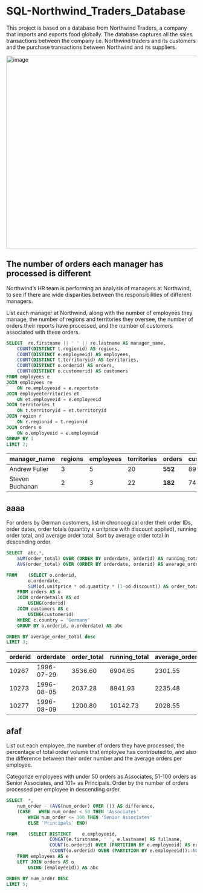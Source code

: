 # SQL-Northwind_Traders_Database

This project is based on a database from Northwind Traders, a company that imports and exports food globally. The database captures all the sales transactions between the company i.e. Northwind traders and its customers and the purchase transactions between Northwind and its suppliers.

<img width="510" alt="image" src="https://github.com/kk-chaiyapuk/SQL-Northwind_Traders_Database/assets/82194433/581f2af1-df64-4b75-87b6-7bb1d2b9b199">

## The number of orders each manager has processed is different

Northwind’s HR team is performing an analysis of managers at Northwind, to see if there are wide disparities between the responsibilities of different managers.

List each manager at Northwind, along with the number of employees they manage, the number of regions and territories they oversee, the number of orders their reports have processed, and the number of customers associated with these orders.

```sql
SELECT	re.firstname || ' ' || re.lastname AS manager_name,
	COUNT(DISTINCT t.regionid) AS regions,
	COUNT(DISTINCT e.employeeid) AS employees,
	COUNT(DISTINCT t.territoryid) AS territories,
	COUNT(DISTINCT o.orderid) AS orders,
	COUNT(DISTINCT o.customerid) AS customers
FROM employees e
JOIN employees re
	ON re.employeeid = e.reportsto
JOIN employeeterritories et
	ON et.employeeid = e.employeeid
JOIN territories t
	ON t.territoryid = et.territoryid
JOIN region r
	ON r.regionid = t.regionid
JOIN orders o
	ON o.employeeid = e.employeeid
GROUP BY 1
LIMIT 2;
```

manager_name  | regions | employees | territories | orders | customers
------------- | ------------- | ------------- | ------------- | ------------- | -------------
Andrew Fuller | 3 | 5 | 20 | **552** | 89
Steven Buchanan | 2 | 3 | 22 | **182** | 74

## aaaa

For orders by German customers, list in chronoogical order their order IDs, order dates, order totals (quantity x unitprice with discount applied), running order total, and average order total. Sort by average order total in descending order.

```sql
SELECT	abc.*,
	SUM(order_total) OVER (ORDER BY orderdate, orderid) AS running_total,
	AVG(order_total) OVER (ORDER BY orderdate, orderid) AS average_order_total

FROM	(SELECT	o.orderid,
		o.orderdate,
		SUM(od.unitprice * od.quantity * (1-od.discount)) AS order_total
	FROM orders AS o
	JOIN orderdetails AS od
		USING(orderid)
	JOIN customers AS c
		USING(customerid)
	WHERE c.country = 'Germany'
	GROUP BY o.orderid, o.orderdate) AS abc

ORDER BY average_order_total desc
LIMIT 3;
```
orderid  | orderdate | order_total | running_total | average_order_total
------------- | ------------- | ------------- | ------------- | -------------
10267 |	1996-07-29 |	3536.60 |	6904.65 |	2301.55
10273 |	1996-08-05 |	2037.28 |	8941.93 |	2235.48
10277 |	1996-08-09 |	1200.80 |	10142.73 |	2028.55

## afaf

List out each employee, the number of orders they have processed, the percentage of total order volume that employee has contributed to, and also the difference between their order number and the average orders per employee.

Categorize employees with under 50 orders as Associates, 51-100 orders as Senior Associates, and 101+ as Principals. Order by the number of orders processed per employee in descending order.

```sql
SELECT	*,
	num_order - (AVG(num_order) OVER ()) AS difference,
	(CASE	WHEN num_order < 50 THEN 'Associates'
		WHEN num_order <= 100 THEN 'Senior Associates'
		ELSE 'Principals' END)

FROM	(SELECT DISTINCT	e.employeeid,
				CONCAT(e.firstname, ' ', e.lastname) AS fullname,
				COUNT(o.orderid) OVER (PARTITION BY e.employeeid) AS num_order,
				(COUNT(o.orderid) OVER (PARTITION BY e.employeeid))::NUMERIC / (COUNT(o.orderid) OVER ()) AS percentage_order
	FROM employees AS e
	LEFT JOIN orders AS o
		USING (employeeid)) AS abc

ORDER BY num_order DESC
LIMIT 5;
```
